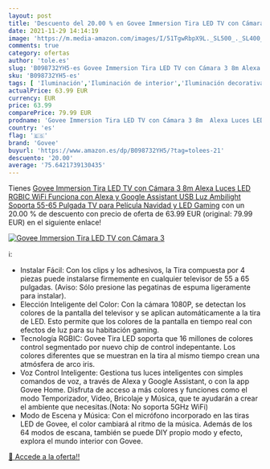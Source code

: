 ```yaml
---
layout: post
title: 'Descuento del 20.00 % en Govee Immersion Tira LED TV con Cámara 3'
date: 2021-11-29 14:14:19
image: 'https://m.media-amazon.com/images/I/51TgwRbpX9L._SL500_._SL400_.jpg'
comments: true
category: ofertas
author: 'tole.es'
slug: 'B098732YH5-es Govee Immersion Tira LED TV con Cámara 3 8m Alexa Luces...'
sku: 'B098732YH5-es'
tags: [ 'Iluminación','Iluminación de interior','Iluminación decorativa y para usos específicos de interior','Tiras LED de interior','govee','navidad', ]
actualPrice: 63.99 EUR
currency: EUR
price: 63.99
comparePrice: 79.99 EUR
prodname: 'Govee Immersion Tira LED TV con Cámara 3 8m  Alexa Luces LED RGBIC WiFi Funciona con Alexa y Google Assistant USB  Luz Ambilight Soporta 55-65 Pulgada TV para Película  Navidad y LED Gaming'
country: 'es'
flag: '🇪🇸'
brand: 'Govee'
buyurl: 'https://www.amazon.es/dp/B098732YH5/?tag=tolees-21'
descuento: '20.00'
average: '75.6421739130435'
---
```


Tienes [Govee Immersion Tira LED TV con Cámara 3 8m  Alexa Luces LED RGBIC WiFi Funciona con Alexa y Google Assistant USB  Luz Ambilight Soporta 55-65 Pulgada TV para Película  Navidad y LED Gaming](https://www.amazon.es/dp/B098732YH5/?tag=tolees-21) con un 20.00 % de descuento con precio de oferta de 63.99 EUR (original: 79.99 EUR) en el siguiente enlace!

[![Govee Immersion Tira LED TV con Cámara 3](https://m.media-amazon.com/images/I/51TgwRbpX9L._SL500_._SL400_.jpg)](https://www.amazon.es/dp/B098732YH5/?tag=tolees-21)

ℹ️:

- Instalar Fácil: Con los clips y los adhesivos, la Tira compuesta por 4 piezas puede instalarse firmemente en cualquier televisor de 55 a 65 pulgadas. (Aviso: Sólo presione las pegatinas de espuma ligeramente para instalar).
- Elección Inteligente del Color: Con la cámara 1080P, se detectan los colores de la pantalla del televisor y se aplican automáticamente a la tira de LED. Esto permite que los colores de la pantalla en tiempo real con efectos de luz para su habitación gaming.
- Tecnología RGBIC: Govee Tira LED soporta que 16 millones de colores control segmentado por nuevo chip de control indepentante. Los colores diferentes que se muestran en la tira al mismo tiempo crean una atmósfera de arco iris.
- Voz Control Inteligente: Gestiona tus luces inteligentes con simples comandos de voz, a través de Alexa y Google Assistant, o con la app Govee Home. Disfruta de acceso a más colores y funciones como el modo Temporizador, Vídeo, Bricolaje y Música, que te ayudarán a crear el ambiente que necesitas.(Nota: No soporta 5GHz WiFi)
- Modo de Escena y Música: Con el micrófono incorporado en las tiras LED de Govee, el color cambiará al ritmo de la música. Además de los 64 modos de escana, también se puede DIY propio modo y efecto, explora el mundo interior con Govee.

[🛒 Accede a la oferta!!](https://www.amazon.es/dp/B098732YH5/?tag=tolees-21)
